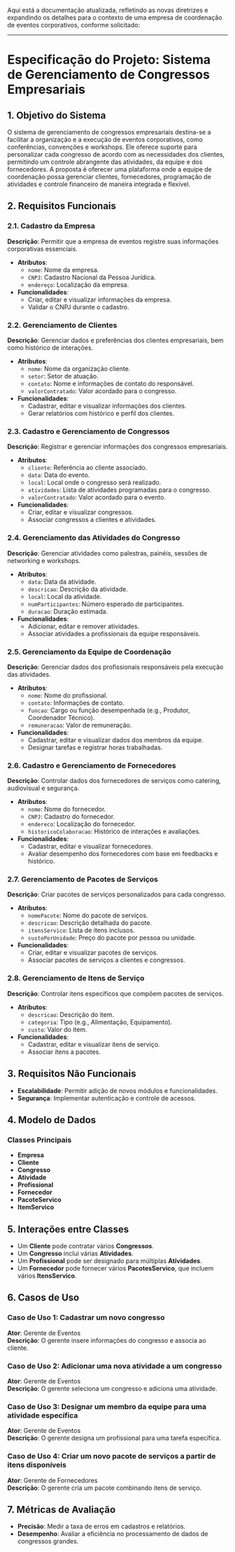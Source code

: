 Aqui está a documentação atualizada, refletindo as novas diretrizes e expandindo os detalhes para o contexto de uma empresa de coordenação de eventos corporativos, conforme solicitado:

---

# Especificação do Projeto: Sistema de Gerenciamento de Congressos Empresariais

## 1. Objetivo do Sistema
O sistema de gerenciamento de congressos empresariais destina-se a facilitar a organização e a execução de eventos corporativos, como conferências, convenções e workshops. Ele oferece suporte para personalizar cada congresso de acordo com as necessidades dos clientes, permitindo um controle abrangente das atividades, da equipe e dos fornecedores. A proposta é oferecer uma plataforma onde a equipe de coordenação possa gerenciar clientes, fornecedores, programação de atividades e controle financeiro de maneira integrada e flexível.

## 2. Requisitos Funcionais

### 2.1. Cadastro da Empresa
**Descrição**: Permitir que a empresa de eventos registre suas informações corporativas essenciais.
- **Atributos**:
  - `nome`: Nome da empresa.
  - `CNPJ`: Cadastro Nacional da Pessoa Jurídica.
  - `endereço`: Localização da empresa.
- **Funcionalidades**:
  - Criar, editar e visualizar informações da empresa.
  - Validar o CNPJ durante o cadastro.

### 2.2. Gerenciamento de Clientes
**Descrição**: Gerenciar dados e preferências dos clientes empresariais, bem como histórico de interações.
- **Atributos**:
  - `nome`: Nome da organização cliente.
  - `setor`: Setor de atuação.
  - `contato`: Nome e informações de contato do responsável.
  - `valorContratado`: Valor acordado para o congresso.
- **Funcionalidades**:
  - Cadastrar, editar e visualizar informações dos clientes.
  - Gerar relatórios com histórico e perfil dos clientes.

### 2.3. Cadastro e Gerenciamento de Congressos
**Descrição**: Registrar e gerenciar informações dos congressos empresariais.
- **Atributos**:
  - `cliente`: Referência ao cliente associado.
  - `data`: Data do evento.
  - `local`: Local onde o congresso será realizado.
  - `atividades`: Lista de atividades programadas para o congresso.
  - `valorContratado`: Valor acordado para o evento.
- **Funcionalidades**:
  - Criar, editar e visualizar congressos.
  - Associar congressos a clientes e atividades.

### 2.4. Gerenciamento das Atividades do Congresso
**Descrição**: Gerenciar atividades como palestras, painéis, sessões de networking e workshops.
- **Atributos**:
  - `data`: Data da atividade.
  - `descricao`: Descrição da atividade.
  - `local`: Local da atividade.
  - `numParticipantes`: Número esperado de participantes.
  - `duracao`: Duração estimada.
- **Funcionalidades**:
  - Adicionar, editar e remover atividades.
  - Associar atividades a profissionais da equipe responsáveis.

### 2.5. Gerenciamento da Equipe de Coordenação
**Descrição**: Gerenciar dados dos profissionais responsáveis pela execução das atividades.
- **Atributos**:
  - `nome`: Nome do profissional.
  - `contato`: Informações de contato.
  - `funcao`: Cargo ou função desempenhada (e.g., Produtor, Coordenador Técnico).
  - `remuneracao`: Valor de remuneração.
- **Funcionalidades**:
  - Cadastrar, editar e visualizar dados dos membros da equipe.
  - Designar tarefas e registrar horas trabalhadas.

### 2.6. Cadastro e Gerenciamento de Fornecedores
**Descrição**: Controlar dados dos fornecedores de serviços como catering, audiovisual e segurança.
- **Atributos**:
  - `nome`: Nome do fornecedor.
  - `CNPJ`: Cadastro do fornecedor.
  - `endereco`: Localização do fornecedor.
  - `historicoColaboracao`: Histórico de interações e avaliações.
- **Funcionalidades**:
  - Cadastrar, editar e visualizar fornecedores.
  - Avaliar desempenho dos fornecedores com base em feedbacks e histórico.

### 2.7. Gerenciamento de Pacotes de Serviços
**Descrição**: Criar pacotes de serviços personalizados para cada congresso.
- **Atributos**:
  - `nomePacote`: Nome do pacote de serviços.
  - `descricao`: Descrição detalhada do pacote.
  - `itensServico`: Lista de itens inclusos.
  - `custoPorUnidade`: Preço do pacote por pessoa ou unidade.
- **Funcionalidades**:
  - Criar, editar e visualizar pacotes de serviços.
  - Associar pacotes de serviços a clientes e congressos.

### 2.8. Gerenciamento de Itens de Serviço
**Descrição**: Controlar itens específicos que compõem pacotes de serviços.
- **Atributos**:
  - `descricao`: Descrição do item.
  - `categoria`: Tipo (e.g., Alimentação, Equipamento).
  - `custo`: Valor do item.
- **Funcionalidades**:
  - Cadastrar, editar e visualizar itens de serviço.
  - Associar itens a pacotes.

## 3. Requisitos Não Funcionais
- **Escalabilidade**: Permitir adição de novos módulos e funcionalidades.
- **Segurança**: Implementar autenticação e controle de acessos.

## 4. Modelo de Dados
### Classes Principais
- **Empresa**
- **Cliente**
- **Congresso**
- **Atividade**
- **Profissional**
- **Fornecedor**
- **PacoteServico**
- **ItemServico**

## 5. Interações entre Classes
- Um **Cliente** pode contratar vários **Congressos**.
- Um **Congresso** inclui várias **Atividades**.
- Um **Profissional** pode ser designado para múltiplas **Atividades**.
- Um **Fornecedor** pode fornecer vários **PacotesServico**, que incluem vários **ItensServico**.

## 6. Casos de Uso

### Caso de Uso 1: Cadastrar um novo congresso
**Ator**: Gerente de Eventos  
**Descrição**: O gerente insere informações do congresso e associa ao cliente.

### Caso de Uso 2: Adicionar uma nova atividade a um congresso
**Ator**: Gerente de Eventos  
**Descrição**: O gerente seleciona um congresso e adiciona uma atividade.

### Caso de Uso 3: Designar um membro da equipe para uma atividade específica
**Ator**: Gerente de Eventos  
**Descrição**: O gerente designa um profissional para uma tarefa específica.

### Caso de Uso 4: Criar um novo pacote de serviços a partir de itens disponíveis
**Ator**: Gerente de Fornecedores  
**Descrição**: O gerente cria um pacote combinando itens de serviço.

## 7. Métricas de Avaliação
- **Precisão**: Medir a taxa de erros em cadastros e relatórios.
- **Desempenho**: Avaliar a eficiência no processamento de dados de congressos grandes.

